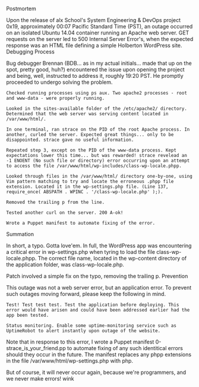 Postmortem

Upon the release of alx School's System Engineering & DevOps project 0x19, approximately 00:07 Pacific Standard Time (PST), an outage occurred on an isolated Ubuntu 14.04 container running an Apache web server. GET requests on the server led to 500 Internal Server Error's, when the expected response was an HTML file defining a simple Holberton WordPress site.
Debugging Process

Bug debugger Brennan (BDB... as in my actual initials... made that up on the spot, pretty good, huh?) encountered the issue upon opening the project and being, well, instructed to address it, roughly 19:20 PST. He promptly proceeded to undergo solving the problem.

    Checked running processes using ps aux. Two apache2 processes - root and www-data - were properly running.

    Looked in the sites-available folder of the /etc/apache2/ directory. Determined that the web server was serving content located in /var/www/html/.

    In one terminal, ran strace on the PID of the root Apache process. In another, curled the server. Expected great things... only to be disappointed. strace gave no useful information.

    Repeated step 3, except on the PID of the www-data process. Kept expectations lower this time... but was rewarded! strace revelead an -1 ENOENT (No such file or directory) error occurring upon an attempt to access the file /var/www/html/wp-includes/class-wp-locale.phpp.

    Looked through files in the /var/www/html/ directory one-by-one, using Vim pattern matching to try and locate the erroneous .phpp file extension. Located it in the wp-settings.php file. (Line 137, require_once( ABSPATH . WPINC . '/class-wp-locale.php' );).

    Removed the trailing p from the line.

    Tested another curl on the server. 200 A-ok!

    Wrote a Puppet manifest to automate fixing of the error.

Summation

In short, a typo. Gotta love'em. In full, the WordPress app was encountering a critical error in wp-settings.php when tyring to load the file class-wp-locale.phpp. The correct file name, located in the wp-content directory of the application folder, was class-wp-locale.php.

Patch involved a simple fix on the typo, removing the trailing p.
Prevention

This outage was not a web server error, but an application error. To prevent such outages moving forward, please keep the following in mind.

    Test! Test test test. Test the application before deploying. This error would have arisen and could have been addressed earlier had the app been tested.

    Status monitoring. Enable some uptime-monitoring service such as UptimeRobot to alert instantly upon outage of the website.

Note that in response to this error, I wrote a Puppet manifest 0-strace_is_your_friend.pp to automate fixing of any such identitical errors should they occur in the future. The manifest replaces any phpp extensions in the file /var/www/html/wp-settings.php with php.

But of course, it will never occur again, because we're programmers, and we never make errors! wink
